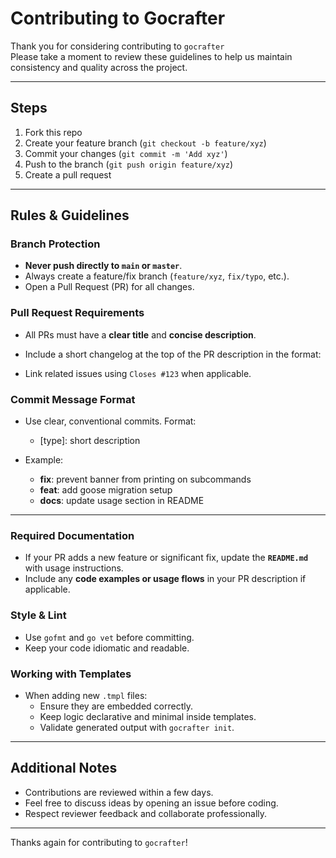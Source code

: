 # Contributing to Gocrafter

Thank you for considering contributing to `gocrafter`  
Please take a moment to review these guidelines to help us maintain consistency and quality across the project.

---

## Steps

1. Fork this repo
2. Create your feature branch (`git checkout -b feature/xyz`)
3. Commit your changes (`git commit -m 'Add xyz'`)
4. Push to the branch (`git push origin feature/xyz`)
5. Create a pull request

---

## Rules & Guidelines

### Branch Protection
- **Never push directly to `main` or `master`**.
- Always create a feature/fix branch (`feature/xyz`, `fix/typo`, etc.).
- Open a Pull Request (PR) for all changes.

### Pull Request Requirements
- All PRs must have a **clear title** and **concise description**.
- Include a short changelog at the top of the PR description in the format:


- Link related issues using `Closes #123` when applicable.

### Commit Message Format
- Use clear, conventional commits. Format:
    - [type]: short description

- Example:
    - **fix**: prevent banner from printing on subcommands
    - **feat**: add goose migration setup
    - **docs**: update usage section in README

---

### Required Documentation
- If your PR adds a new feature or significant fix, update the **`README.md`** with usage instructions.
- Include any **code examples or usage flows** in your PR description if applicable.

### Style & Lint
- Use `gofmt` and `go vet` before committing.
- Keep your code idiomatic and readable.

### Working with Templates
- When adding new `.tmpl` files:
  - Ensure they are embedded correctly.
  - Keep logic declarative and minimal inside templates.
  - Validate generated output with `gocrafter init`.

---

## Additional Notes

- Contributions are reviewed within a few days.
- Feel free to discuss ideas by opening an issue before coding.
- Respect reviewer feedback and collaborate professionally.

---

Thanks again for contributing to `gocrafter`!